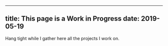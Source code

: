 
---
title: This page is a Work in Progress
date: 2019-05-19
---

Hang tight while I gather here all the projects I work on.
